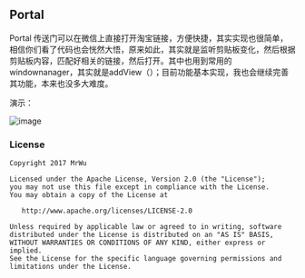 ## Portal

Portal 传送门可以在微信上直接打开淘宝链接，方便快捷，其实实现也很简单，相信你们看了代码也会恍然大悟，原来如此，其实就是监听剪贴板变化，然后根据剪贴板内容，匹配好相关的链接，然后打开。其中也用到常用的windownanager，其实就是addView（）；目前功能基本实现，我也会继续完善其功能，本来也没多大难度。

演示：

![image](https://github.com/fuqinwu/NBADataBinding/blob/master/screenshot/databinding.gif)



### License

```
Copyright 2017 MrWu

Licensed under the Apache License, Version 2.0 (the "License");
you may not use this file except in compliance with the License.
You may obtain a copy of the License at

   http://www.apache.org/licenses/LICENSE-2.0

Unless required by applicable law or agreed to in writing, software
distributed under the License is distributed on an "AS IS" BASIS,
WITHOUT WARRANTIES OR CONDITIONS OF ANY KIND, either express or implied.
See the License for the specific language governing permissions and
limitations under the License.
```